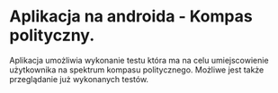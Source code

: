 # Aplikacja na androida - Kompas polityczny. 
Aplikacja umożliwia wykonanie testu która ma na celu umiejscowienie użytkownika na spektrum kompasu politycznego. Możliwe jest także przeglądanie już wykonanych testów.
